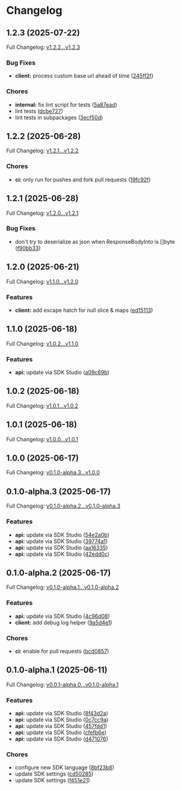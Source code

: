 # Changelog

## 1.2.3 (2025-07-22)

Full Changelog: [v1.2.2...v1.2.3](https://github.com/qanapi/qanapi-sdk-golang/compare/v1.2.2...v1.2.3)

### Bug Fixes

* **client:** process custom base url ahead of time ([245ff2f](https://github.com/qanapi/qanapi-sdk-golang/commit/245ff2f918ff5a5c68b9c4104fb09d48218dd7f3))


### Chores

* **internal:** fix lint script for tests ([5a87ead](https://github.com/qanapi/qanapi-sdk-golang/commit/5a87ead5d473e91d3022f8e85c61bebcca9288bc))
* lint tests ([dcbe727](https://github.com/qanapi/qanapi-sdk-golang/commit/dcbe727013954389f90e6ba885d30e1c2c398a42))
* lint tests in subpackages ([3ecf50d](https://github.com/qanapi/qanapi-sdk-golang/commit/3ecf50d39315c9059d0e8ba28d78f19ff983215e))

## 1.2.2 (2025-06-28)

Full Changelog: [v1.2.1...v1.2.2](https://github.com/qanapi/qanapi-sdk-golang/compare/v1.2.1...v1.2.2)

### Chores

* **ci:** only run for pushes and fork pull requests ([19fc92f](https://github.com/qanapi/qanapi-sdk-golang/commit/19fc92f47168bc13bcac7f8e23c6a54a629c100e))

## 1.2.1 (2025-06-28)

Full Changelog: [v1.2.0...v1.2.1](https://github.com/qanapi/qanapi-sdk-golang/compare/v1.2.0...v1.2.1)

### Bug Fixes

* don't try to deserialize as json when ResponseBodyInto is []byte ([f90bb33](https://github.com/qanapi/qanapi-sdk-golang/commit/f90bb339a34f340faee8a7c1c1e3c93caa064e96))

## 1.2.0 (2025-06-21)

Full Changelog: [v1.1.0...v1.2.0](https://github.com/qanapi/qanapi-sdk-golang/compare/v1.1.0...v1.2.0)

### Features

* **client:** add escape hatch for null slice & maps ([ed15113](https://github.com/qanapi/qanapi-sdk-golang/commit/ed151130b862eba95c67d763c334bf7b5fad277e))

## 1.1.0 (2025-06-18)

Full Changelog: [v1.0.2...v1.1.0](https://github.com/qanapi/qanapi-sdk-golang/compare/v1.0.2...v1.1.0)

### Features

* **api:** update via SDK Studio ([a09c69b](https://github.com/qanapi/qanapi-sdk-golang/commit/a09c69bc8328e06d32d984cf2b1172d3839695ae))

## 1.0.2 (2025-06-18)

Full Changelog: [v1.0.1...v1.0.2](https://github.com/qanapi/qanapi-sdk-golang/compare/v1.0.1...v1.0.2)

## 1.0.1 (2025-06-18)

Full Changelog: [v1.0.0...v1.0.1](https://github.com/qanapi/qanapi-sdk-golang/compare/v1.0.0...v1.0.1)

## 1.0.0 (2025-06-17)

Full Changelog: [v0.1.0-alpha.3...v1.0.0](https://github.com/qanapi/qanapi-sdk-golang/compare/v0.1.0-alpha.3...v1.0.0)

## 0.1.0-alpha.3 (2025-06-17)

Full Changelog: [v0.1.0-alpha.2...v0.1.0-alpha.3](https://github.com/qanapi/qanapi-sdk-golang/compare/v0.1.0-alpha.2...v0.1.0-alpha.3)

### Features

* **api:** update via SDK Studio ([54e2a0b](https://github.com/qanapi/qanapi-sdk-golang/commit/54e2a0b38fc5aaaaa41514b93991be8efa62de50))
* **api:** update via SDK Studio ([39774a1](https://github.com/qanapi/qanapi-sdk-golang/commit/39774a15efa5775e6f57f504fc1178925fda950d))
* **api:** update via SDK Studio ([aa16335](https://github.com/qanapi/qanapi-sdk-golang/commit/aa1633524e49ecb2dcbaee92182cb25a8cd75cee))
* **api:** update via SDK Studio ([42edd0c](https://github.com/qanapi/qanapi-sdk-golang/commit/42edd0c7e477c17097d3e0f59fe1e50a3991818e))

## 0.1.0-alpha.2 (2025-06-17)

Full Changelog: [v0.1.0-alpha.1...v0.1.0-alpha.2](https://github.com/qanapi/qanapi-sdk-golang/compare/v0.1.0-alpha.1...v0.1.0-alpha.2)

### Features

* **api:** update via SDK Studio ([4c96d08](https://github.com/qanapi/qanapi-sdk-golang/commit/4c96d082431efd0ecc9ef3c880221ece995769b8))
* **client:** add debug log helper ([9a5d4e1](https://github.com/qanapi/qanapi-sdk-golang/commit/9a5d4e1dc0611acf59a00dd49bcab1e7c36eeaf8))


### Chores

* **ci:** enable for pull requests ([bcd0857](https://github.com/qanapi/qanapi-sdk-golang/commit/bcd0857324e00e95432e3e83ed7614a521fae511))

## 0.1.0-alpha.1 (2025-06-11)

Full Changelog: [v0.0.1-alpha.0...v0.1.0-alpha.1](https://github.com/qanapi/qanapi-sdk-golang/compare/v0.0.1-alpha.0...v0.1.0-alpha.1)

### Features

* **api:** update via SDK Studio ([8f43d2a](https://github.com/qanapi/qanapi-sdk-golang/commit/8f43d2ad2513712d771b16ee276d4ac9521cab99))
* **api:** update via SDK Studio ([0c7cc9a](https://github.com/qanapi/qanapi-sdk-golang/commit/0c7cc9a8c46d63504375c873b8387cfb60b0e9a8))
* **api:** update via SDK Studio ([457fdd1](https://github.com/qanapi/qanapi-sdk-golang/commit/457fdd1568ee7b2e6de07c37290fef8aac4fc73c))
* **api:** update via SDK Studio ([cfefb6e](https://github.com/qanapi/qanapi-sdk-golang/commit/cfefb6ecc721b4db4bd3aea015e2ad9b8fefae4e))
* **api:** update via SDK Studio ([d471076](https://github.com/qanapi/qanapi-sdk-golang/commit/d471076daf19c923ceec31534a317d815a0639c3))


### Chores

* configure new SDK language ([8bf23b8](https://github.com/qanapi/qanapi-sdk-golang/commit/8bf23b8028f0730a9f4d5644f753bf899b63bad9))
* update SDK settings ([cd50285](https://github.com/qanapi/qanapi-sdk-golang/commit/cd5028571818276f59c849c57229509defdfa65e))
* update SDK settings ([f451e21](https://github.com/qanapi/qanapi-sdk-golang/commit/f451e21ccc192f2cd82631fb02d6a42468c4d5af))
